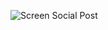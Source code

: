 ![Screen Social Post](https://github.com/EmanueleManno/Social-Post/assets/128712265/9418f27b-c61c-4396-8484-105ddb21bbb7)
